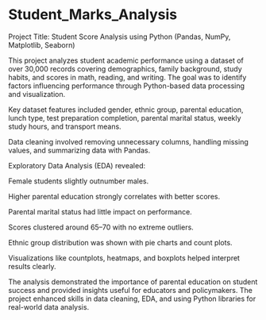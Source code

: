 # Student_Marks_Analysis
Project Title: Student Score Analysis using Python (Pandas, NumPy, Matplotlib, Seaborn)

This project analyzes student academic performance using a dataset of over 30,000 records covering demographics, family background, study habits, and scores in math, reading, and writing. The goal was to identify factors influencing performance through Python-based data processing and visualization.

Key dataset features included gender, ethnic group, parental education, lunch type, test preparation completion, parental marital status, weekly study hours, and transport means.

Data cleaning involved removing unnecessary columns, handling missing values, and summarizing data with Pandas.

Exploratory Data Analysis (EDA) revealed:

Female students slightly outnumber males.

Higher parental education strongly correlates with better scores.

Parental marital status had little impact on performance.

Scores clustered around 65–70 with no extreme outliers.

Ethnic group distribution was shown with pie charts and count plots.

Visualizations like countplots, heatmaps, and boxplots helped interpret results clearly.

The analysis demonstrated the importance of parental education on student success and provided insights useful for educators and policymakers. The project enhanced skills in data cleaning, EDA, and using Python libraries for real-world data analysis.
